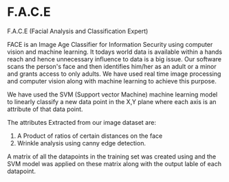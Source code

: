 # F.A.C.E
 
F.A.C.E (Facial Analysis and Classification Expert)

FACE is an Image Age Classifier for Information Security using computer vision and machine learning.
It todays world data is available within a hands reach and hence unnecessary influence to data is a big issue.
Our software scans the person's face and then identifies him/her as an adult or a minor and grants access to only adults.
We have used real time image processing and computer vision along with machine learning to achieve this purpose.

We have used the SVM (Support vector Machine) machine learning model to linearly classify a new data point in the X,Y plane 
where each axis is an attribute of that data point.

The attributes Extracted from our image dataset are:
1) A Product of ratios of certain distances on the face 
2) Wrinkle analysis using canny edge detection.

A matrix of all the datapoints in the training set was created using and the SVM model was applied on these matrix along 
with the output lable of each datapoint.



